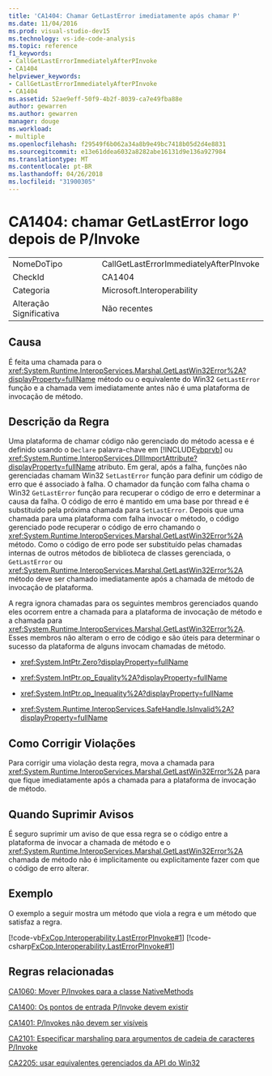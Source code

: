 ```yaml
---
title: 'CA1404: Chamar GetLastError imediatamente após chamar P'
ms.date: 11/04/2016
ms.prod: visual-studio-dev15
ms.technology: vs-ide-code-analysis
ms.topic: reference
f1_keywords:
- CallGetLastErrorImmediatelyAfterPInvoke
- CA1404
helpviewer_keywords:
- CallGetLastErrorImmediatelyAfterPInvoke
- CA1404
ms.assetid: 52ae9eff-50f9-4b2f-8039-ca7e49fba88e
author: gewarren
ms.author: gewarren
manager: douge
ms.workload:
- multiple
ms.openlocfilehash: f29549f6b062a34a8b9e49bc7418b05d2d4e8831
ms.sourcegitcommit: e13e61ddea6032a8282abe16131d9e136a927984
ms.translationtype: MT
ms.contentlocale: pt-BR
ms.lasthandoff: 04/26/2018
ms.locfileid: "31900305"
---
```

# <a name="ca1404-call-getlasterror-immediately-after-pinvoke"></a>CA1404: chamar GetLastError logo depois de P/Invoke
|||
|-|-|
|NomeDoTipo|CallGetLastErrorImmediatelyAfterPInvoke|
|CheckId|CA1404|
|Categoria|Microsoft.Interoperability|
|Alteração Significativa|Não recentes|

## <a name="cause"></a>Causa
 É feita uma chamada para o <xref:System.Runtime.InteropServices.Marshal.GetLastWin32Error%2A?displayProperty=fullName> método ou o equivalente do Win32 `GetLastError` função e a chamada vem imediatamente antes não é uma plataforma de invocação de método.

## <a name="rule-description"></a>Descrição da Regra
 Uma plataforma de chamar código não gerenciado do método acessa e é definido usando o `Declare` palavra-chave em [!INCLUDE[vbprvb](../code-quality/includes/vbprvb_md.md)] ou <xref:System.Runtime.InteropServices.DllImportAttribute?displayProperty=fullName> atributo. Em geral, após a falha, funções não gerenciadas chamam Win32 `SetLastError` função para definir um código de erro que é associado à falha. O chamador da função com falha chama o Win32 `GetLastError` função para recuperar o código de erro e determinar a causa da falha. O código de erro é mantido em uma base por thread e é substituído pela próxima chamada para `SetLastError`. Depois que uma chamada para uma plataforma com falha invocar o método, o código gerenciado pode recuperar o código de erro chamando o <xref:System.Runtime.InteropServices.Marshal.GetLastWin32Error%2A> método. Como o código de erro pode ser substituído pelas chamadas internas de outros métodos de biblioteca de classes gerenciada, o `GetLastError` ou <xref:System.Runtime.InteropServices.Marshal.GetLastWin32Error%2A> método deve ser chamado imediatamente após a chamada de método de invocação de plataforma.

 A regra ignora chamadas para os seguintes membros gerenciados quando eles ocorrem entre a chamada para a plataforma de invocação de método e a chamada para <xref:System.Runtime.InteropServices.Marshal.GetLastWin32Error%2A>. Esses membros não alteram o erro de código e são úteis para determinar o sucesso da plataforma de alguns invocam chamadas de método.

-   <xref:System.IntPtr.Zero?displayProperty=fullName>

-   <xref:System.IntPtr.op_Equality%2A?displayProperty=fullName>

-   <xref:System.IntPtr.op_Inequality%2A?displayProperty=fullName>

-   <xref:System.Runtime.InteropServices.SafeHandle.IsInvalid%2A?displayProperty=fullName>

## <a name="how-to-fix-violations"></a>Como Corrigir Violações
 Para corrigir uma violação desta regra, mova a chamada para <xref:System.Runtime.InteropServices.Marshal.GetLastWin32Error%2A> para que fique imediatamente após a chamada para a plataforma de invocação de método.

## <a name="when-to-suppress-warnings"></a>Quando Suprimir Avisos
 É seguro suprimir um aviso de que essa regra se o código entre a plataforma de invocar a chamada de método e o <xref:System.Runtime.InteropServices.Marshal.GetLastWin32Error%2A> chamada de método não é implicitamente ou explicitamente fazer com que o código de erro alterar.

## <a name="example"></a>Exemplo
 O exemplo a seguir mostra um método que viola a regra e um método que satisfaz a regra.

 [!code-vb[FxCop.Interoperability.LastErrorPInvoke#1](../code-quality/codesnippet/VisualBasic/ca1404-call-getlasterror-immediately-after-p-invoke_1.vb)]
 [!code-csharp[FxCop.Interoperability.LastErrorPInvoke#1](../code-quality/codesnippet/CSharp/ca1404-call-getlasterror-immediately-after-p-invoke_1.cs)]

## <a name="related-rules"></a>Regras relacionadas
 [CA1060: Mover P/Invokes para a classe NativeMethods](../code-quality/ca1060-move-p-invokes-to-nativemethods-class.md)

 [CA1400: Os pontos de entrada P/Invoke devem existir](../code-quality/ca1400-p-invoke-entry-points-should-exist.md)

 [CA1401: P/Invokes não devem ser visíveis](../code-quality/ca1401-p-invokes-should-not-be-visible.md)

 [CA2101: Especificar marshaling para argumentos de cadeia de caracteres P/Invoke](../code-quality/ca2101-specify-marshaling-for-p-invoke-string-arguments.md)

 [CA2205: usar equivalentes gerenciados da API do Win32](../code-quality/ca2205-use-managed-equivalents-of-win32-api.md)